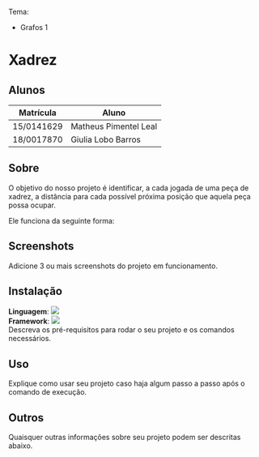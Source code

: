Tema:
 - Grafos 1 
# Xadrez

## Alunos
|Matrícula | Aluno |
| -- | -- |
| 15/0141629  |  Matheus Pimentel Leal |
| 18/0017870  |  Giulia Lobo Barros |

## Sobre 
O objetivo do nosso projeto é identificar, a cada jogada de uma peça de xadrez, a distância para cada possível próxima posição que aquela peça possa ocupar.

Ele funciona da seguinte forma:

## Screenshots
Adicione 3 ou mais screenshots do projeto em funcionamento.

## Instalação 
**Linguagem**: <img src="https://img.icons8.com/color/48/null/javascript--v1.png"/><br/>
**Framework**: <img src="https://img.icons8.com/office/16/null/react.png"/><br/>
Descreva os pré-requisitos para rodar o seu projeto e os comandos necessários.

## Uso 
Explique como usar seu projeto caso haja algum passo a passo após o comando de execução.

## Outros 
Quaisquer outras informações sobre seu projeto podem ser descritas abaixo.

